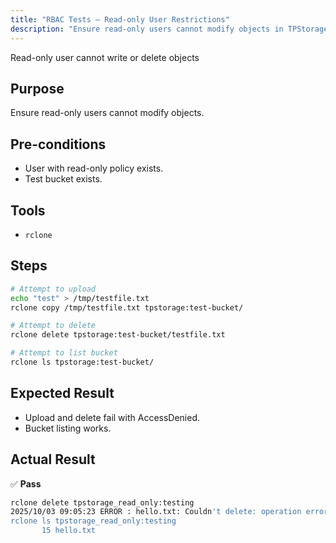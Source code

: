 ```yaml
---
title: "RBAC Tests — Read-only User Restrictions"
description: "Ensure read-only users cannot modify objects in TPStorage; they can only list objects."
---
```

Read-only user cannot write or delete objects

## Purpose
Ensure read-only users cannot modify objects.

## Pre-conditions

* User with read-only policy exists.
* Test bucket exists.

## Tools

* `rclone`

## Steps

```bash
# Attempt to upload
echo "test" > /tmp/testfile.txt
rclone copy /tmp/testfile.txt tpstorage:test-bucket/

# Attempt to delete
rclone delete tpstorage:test-bucket/testfile.txt

# Attempt to list bucket
rclone ls tpstorage:test-bucket/
````

## Expected Result

* Upload and delete fail with AccessDenied.
* Bucket listing works.

## Actual Result

✅ **Pass**



```bash
rclone delete tpstorage_read_only:testing
2025/10/03 09:05:23 ERROR : hello.txt: Couldn't delete: operation error S3: DeleteObject... AccessDenied
rclone ls tpstorage_read_only:testing
       15 hello.txt
```
